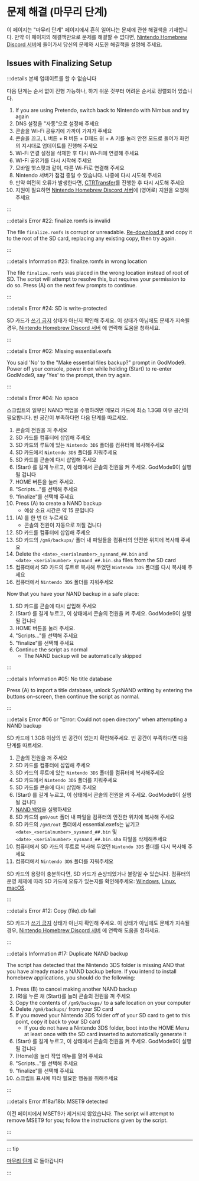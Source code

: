 # 문제 해결 (마무리 단계)

이 페이지는 "마무리 단계" 페이지에서 흔히 일어나는 문제에 관한 해결책을 기재합니다. 만약 이 페이지의 해결책만으로 문제를 해결할 수 없다면, [Nintendo Homebrew Discord 서버](https://discord.gg/MWxPgEp)에 들어가서 당신의 문제와 시도한 해결책을 설명해 주세요.

## Issues with Finalizing Setup

:::details 본체 업데이트를 할 수 없습니다

다음 단계는 순서 없이 진행 가능하나, 하기 쉬운 것부터 어려운 순서로 정렬되어 있습니다.

1. If you are using Pretendo, switch back to Nintendo with Nimbus and try again
2. DNS 설정을 "자동"으로 설정해 주세요
3. 콘솔을 Wi-Fi 공유기에 가까이 가져가 주세요
4. 콘솔을 끄고, L 버튼 + R 버튼 + D패드 위 + A 키를 눌러 안전 모드로 들어가 화면의 지시대로 업데이트를 진행해 주세요
5. Wi-Fi 연결 설정을 삭제한 후 다시 Wi-Fi에 연결해 주세요
6. WI-Fi 공유기를 다시 시작해 주세요
7. 모바일 핫스팟과 같이, 다른 Wi-Fi로 연결해 주세요
8. Nintendo 서버가 점검 중일 수 있습니다. 나중에 다시 시도해 주세요
9. 만약 여전히 오류가 발생한다면, [CTRTransfer](ctrtransfer)를 진행한 후 다시 시도해 주세요
10. 지원이 필요하면 [Nintendo Homebrew Discord 서버](https://discord.gg/MWxPgEp)에 (영어로) 지원을 요청해 주세요

:::

:::details Error #22: finalize.romfs is invalid

The file `finalize.romfs` is corrupt or unreadable. [Re-download it](https://github.com/hacks-guide/finalize/releases/latest/download/finalize.romfs) and copy it to the root of the SD card, replacing any existing copy, then try again.

:::

:::details Information #23: finalize.romfs in wrong location

The file `finalize.romfs` was placed in the wrong location instead of root of SD. The script will attempt to resolve this, but requires your permission to do so. Press (A) on the next few prompts to continue.

:::

:::details Error #24: SD is write-protected

SD 카드가 [쓰기 금지](/images/sdlock.png) 상태가 아닌지 확인해 주세요. 이 상태가 아님에도 문제가 지속될 경우, [Nintendo Homebrew Discord 서버](https://discord.gg/MWxPgEp) 에 연락해 도움을 청하세요.

:::

:::details Error #02: Missing essential.exefs

You said 'No' to the "Make essential files backup?" prompt in GodMode9. Power off your console, power it on while holding (Start) to re-enter GodMode9, say 'Yes' to the prompt, then try again.

:::

:::details Error #04: No space

스크립트의 일부인 NAND 백업을 수행하려면 메모리 카드에 최소 1.3GB 여유 공간이 필요합니다. 빈 공간이 부족하다면 다음 단계를 따르세요.

1. 콘솔의 전원을 꺼 주세요
2. SD 카드를 컴퓨터에 삽입해 주세요
3. SD 카드의 루트에 있는 `Nintendo 3DS` 폴더를 컴퓨터에 복사해주세요
4. SD 카드에서 `Nintendo 3DS` 폴더를 지워주세요
5. SD 카드를 콘솔에 다시 삽입해 주세요
6. (Start) 를 길게 누르고, 이 상태에서 콘솔의 전원을 켜 주세요. GodMode9이 실행될 겁니다
7. HOME 버튼을 눌러 주세요.
8. "Scripts..."를 선택해 주세요
9. "finalize"를 선택해 주세요
10. Press (A) to create a NAND backup
    - 예상 소요 시간은 약 15 분입니다
11. (A) 를 한 번 더 누르세요
    - 콘솔의 전윈이 자동으로 꺼질 겁니다
12. SD 카드를 컴퓨터에 삽입해 주세요
13. SD 카드의 `/gm9/backups/` 폴더 내 파일들을 컴퓨터의 안전한 위치에 복사해 주세요
14. Delete the `<date>_<serialnumber>_sysnand_##.bin` and `<date>_<serialnumber>_sysnand_##.bin.sha` files from the SD card
15. 컴퓨터에서 SD 카드의 루트로 복사해 두었던 `Nintendo 3DS` 폴더를 다시 복사해 주세요
16. 컴퓨터에서 `Nintendo 3DS` 폴더를 지워주세요

Now that you have your NAND backup in a safe place:

1. SD 카드를 콘솔에 다시 삽입해 주세요
2. (Start) 를 길게 누르고, 이 상태에서 콘솔의 전원을 켜 주세요. GodMode9이 실행될 겁니다
3. HOME 버튼을 눌러 주세요.
4. "Scripts..."를 선택해 주세요
5. "finalize"를 선택해 주세요
6. Continue the script as normal
   - The NAND backup will be automatically skipped

:::

:::details Information #05: No title database

Press (A) to import a title database, unlock SysNAND writing by entering the buttons on-screen, then continue the script as normal.

:::

:::details Error #06 or "Error: Could not open directory" when attempting a NAND backup

SD 카드에 1.3GB 이상의 빈 공간이 있는지 확인해주세요. 빈 공간이 부족하다면 다음 단계를 따르세요.

1. 콘솔의 전원을 꺼 주세요
2. SD 카드를 컴퓨터에 삽입해 주세요
3. SD 카드의 루트에 있는 `Nintendo 3DS` 폴더를 컴퓨터에 복사해주세요
4. SD 카드에서 `Nintendo 3DS` 폴더를 지워주세요
5. SD 카드를 콘솔에 다시 삽입해 주세요
6. (Start) 를 길게 누르고, 이 상태에서 콘솔의 전원을 켜 주세요. GodMode9이 실행될 겁니다
7. [NAND 백업](godmode9-usage#creating-a-nand-backup)을 실행하세요
8. SD 카드의 `gm9/out` 폴더 내 파일을 컴퓨터의 안전한 위치에 복사해 주세요
9. SD 카드의 `/gm9/out` 폴더에서 essential.exefs는 남기고 `<date>_<serialnumber>_sysnand_##.bin` 및 `<date>_<serialnumber>_sysnand_##.bin.sha` 파일을 삭제해주세요
10. 컴퓨터에서 SD 카드의 루트로 복사해 두었던 `Nintendo 3DS` 폴더를 다시 복사해 주세요
11. 컴퓨터에서 `Nintendo 3DS` 폴더를 지워주세요

SD 카드의 용량이 충분하다면, SD 카드가 손상되었거나 불량일 수 있습니다. 컴퓨터의 운영 체제에 따라 SD 카드에 오류가 있는지를 확인해주세요: [Windows](h2testw-\(windows\)), [Linux](f3-\(linux\)), [macOS](f3xswift-\(mac\)).

:::

:::details Error #12: Copy (file).db fail

SD 카드가 [쓰기 금지](/images/sdlock.png) 상태가 아닌지 확인해 주세요. 이 상태가 아님에도 문제가 지속될 경우, [Nintendo Homebrew Discord 서버](https://discord.gg/MWxPgEp) 에 연락해 도움을 청하세요.

:::

:::details Information #17: Duplicate NAND backup

The script has detected that the Nintendo 3DS folder is missing AND that you have already made a NAND backup before. If you intend to install homebrew applications, you should do the following:

1. Press (B) to cancel making another NAND backup
2. (R)을 누른 채 (Start)를 눌러 콘솔의 전원을 꺼 주세요
3. Copy the contents of `/gm9/backups/` to a safe location on your computer
4. Delete `/gm9/backups/` from your SD card
5. If you moved your Nintendo 3DS folder off of your SD card to get to this point, copy it back to your SD card
   - If you do not have a Nintendo 3DS folder, boot into the HOME Menu at least once with the SD card inserted to automatically generate it
6. (Start) 를 길게 누르고, 이 상태에서 콘솔의 전원을 켜 주세요. GodMode9이 실행될 겁니다
7. (Home)을 눌러 작업 메뉴를 열어 주세요
8. "Scripts..."를 선택해 주세요
9. "finalize"를 선택해 주세요
10. 스크립트 표시에 따라 필요한 행동을 취해주세요

:::

:::details Error #18a/18b: MSET9 detected

이전 페이지에서 MSET9가 제거되지 않았습니다. The script will attempt to remove MSET9 for you; follow the instructions given by the script.

:::

<!--@include: ./_include/troubleshooting-get-help-common.md -->

---

::: tip

[마무리 단계](finalizing-setup) 로 돌아갑니다

:::

<!--@include: ./_include/troubleshooting-return.md -->
